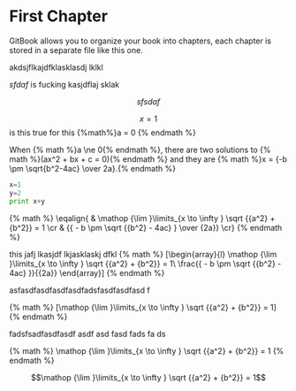 # First Chapter



GitBook allows you to organize your book into chapters, each chapter is stored in a separate file like this one.

akdsjflkajdfklasklasdj lklkl

$sfdaf$ is fucking kasjdflaj sklak 

$$sfsdaf$$


$$x=1$$
is this true for this 
{%math%}a = 0 {% endmath %}

When {% math %}a \ne 0{% endmath %}, there are two solutions to {% math %}(ax^2 + bx + c = 0){% endmath %} and they are {% math %}x = {-b \pm \sqrt{b^2-4ac} \over 2a}.{% endmath %}


```python
x=1
y=2
print x+y

```


{% math %}
\eqalign{
  & \mathop {\lim }\limits_{x \to \infty } \sqrt {{a^2} + {b^2}}  = 1  \cr 
  & {{ - b \pm \sqrt {{b^2} - 4ac} } \over {2a}} \cr}
{% endmath %}

this jafj lkasjdf lkjasklaskj dfkl
{% math %}
\[\begin{array}{l}
\mathop {\lim }\limits_{x \to \infty } \sqrt {{a^2} + {b^2}}  = 1\\
\frac{{ - b \pm \sqrt {{b^2} - 4ac} }}{{2a}}
\end{array}\]
{% endmath %}


asfasdfasdfasdfasdfadsfasdfasdfasd f

{% math %}
\[\mathop {\lim }\limits_{x \to \infty } \sqrt {{a^2} + {b^2}}  = 1\]
{% endmath %}


fadsfsadfasdfasdf asdf asd fasd fads fa ds

{% math %}
\mathop {\lim }\limits_{x \to \infty } \sqrt {{a^2} + {b^2}}  = 1
{% endmath %}

$$\mathop {\lim }\limits_{x \to \infty } \sqrt {{a^2} + {b^2}}  = 1$$

